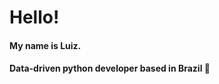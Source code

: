 <p align="left">
  <h1>
   Hello!
    <h4>
     My name is Luiz. 
    </h4>
    <h4>
      Data-driven python developer based in Brazil 🌱
    </h4>
    <br>
  </h1>
</p>
<p align="left">
</p>




